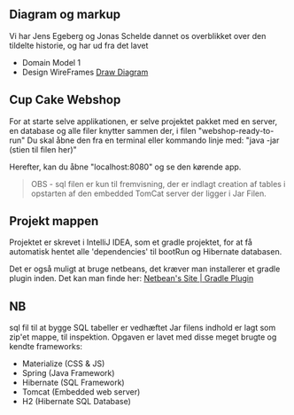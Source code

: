 ## Diagram og markup
Vi har Jens Egeberg og Jonas Schelde dannet os overblikket over den tildelte historie, og har ud fra det lavet
* Domain Model 1
* Design WireFrames
[Draw Diagram](https://www.draw.io/?chrome=0&lightbox=1&nav=1#G0B05IzH4qFSxSTGVUQzhEMnQtd00)

## Cup Cake Webshop
For at starte selve applikationen, er selve projektet pakket med en server, en database og alle filer knytter sammen der, i filen "webshop-ready-to-run"
Du skal åbne den fra en terminal eller kommando linje med: "java -jar (stien til filen her)"

Herefter, kan du åbne "localhost:8080" og se den kørende app.

> OBS - sql filen er kun til fremvisning, der er indlagt creation af tables i opstarten af den embedded TomCat server der ligger i Jar Filen.

## Projekt mappen
Projektet er skrevet i IntelliJ IDEA, som et gradle projektet, for at få automatisk hentet alle 'dependencies' til bootRun og Hibernate databasen.

Det er også muligt at bruge netbeans, det kræver man installerer et gradle plugin inden.
Det kan man finde her: [Netbean's Site | Gradle Plugin](http://plugins.netbeans.org/plugin/44510/gradle-support)

## NB
sql fil til at bygge SQL tabeller er vedhæftet
Jar filens indhold er lagt som zip'et mappe, til inspektion.
Opgaven er lavet med disse meget brugte og kendte frameworks:
* Materialize (CSS & JS)
* Spring (Java Framework)
* Hibernate (SQL Framework)
* Tomcat (Embedded web server)
* H2 (Hibernate SQL Database)